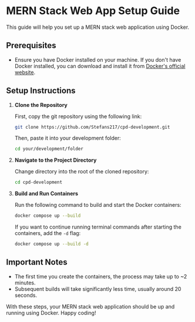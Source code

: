 # MERN Stack Web App Setup Guide

This guide will help you set up a MERN stack web application using Docker.

## Prerequisites

- Ensure you have Docker installed on your machine. If you don't have Docker installed, you can download and install it from [Docker's official website](https://www.docker.com/products/docker-desktop).

## Setup Instructions

1. **Clone the Repository**

    First, copy the git repository using the following link:

    ```sh
    git clone https://github.com/Stefans217/cpd-development.git
    ```

    Then, paste it into your development folder:

    ```sh
    cd your/development/folder
    ```

2. **Navigate to the Project Directory**

    Change directory into the root of the cloned repository:

    ```sh
    cd cpd-development
    ```

3. **Build and Run Containers**

    Run the following command to build and start the Docker containers:

    ```sh
    docker compose up --build
    ```

    If you want to continue running terminal commands after starting the containers, add the `-d` flag:

    ```sh
    docker compose up --build -d
    ```

## Important Notes

- The first time you create the containers, the process may take up to ~2 minutes.
- Subsequent builds will take significantly less time, usually around 20 seconds.

With these steps, your MERN stack web application should be up and running using Docker. Happy coding!
